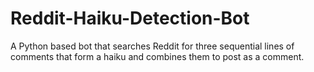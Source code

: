 # Reddit-Haiku-Detection-Bot
A Python based bot that searches Reddit for three sequential lines of comments that form a haiku and combines them to post as a comment.

